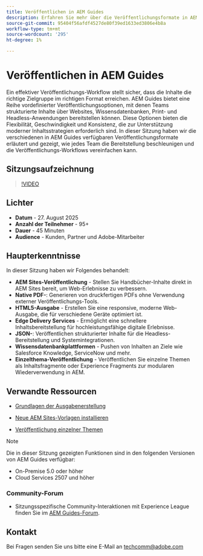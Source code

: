 ```yaml
---
title: Veröffentlichen in AEM Guides
description: Erfahren Sie mehr über die Veröffentlichungsformate in AEM Guides und darüber, wie Sie Inhalte über mehrere Kanäle hinweg bereitstellen können, einschließlich AEM Sites, PDFs, HTML5, Edge Delivery Services, JSON und mehr.
source-git-commit: 95404f56afdf4527de80f39ed1633ed3806e4b8a
workflow-type: tm+mt
source-wordcount: '295'
ht-degree: 1%

---
```


# Veröffentlichen in AEM Guides

Ein effektiver Veröffentlichungs-Workflow stellt sicher, dass die Inhalte die richtige Zielgruppe im richtigen Format erreichen. AEM Guides bietet eine Reihe vordefinierter Veröffentlichungsoptionen, mit denen Teams strukturierte Inhalte über Websites, Wissensdatenbanken, Print- und Headless-Anwendungen bereitstellen können. Diese Optionen bieten die Flexibilität, Geschwindigkeit und Konsistenz, die zur Unterstützung moderner Inhaltsstrategien erforderlich sind.
In dieser Sitzung haben wir die verschiedenen in AEM Guides verfügbaren Veröffentlichungsformate erläutert und gezeigt, wie jedes Team die Bereitstellung beschleunigen und die Veröffentlichungs-Workflows vereinfachen kann.


## Sitzungsaufzeichnung

>[!VIDEO](https://video.tv.adobe.com/v/3472888/?quality=12&learn=on)

## Lichter

- **Datum** - 27. August 2025
- **Anzahl der Teilnehmer** - 95+
- **Dauer** - 45 Minuten
- **Audience** - Kunden, Partner und Adobe-Mitarbeiter

## Haupterkenntnisse

In dieser Sitzung haben wir Folgendes behandelt:
- **AEM Sites-Veröffentlichung** - Stellen Sie Handbücher-Inhalte direkt in AEM Sites bereit, um Web-Erlebnisse zu verbessern.
- **Native PDF-**: Generieren von druckfertigen PDFs ohne Verwendung externer Veröffentlichungs-Tools.
- **HTML5-Ausgabe** - Erstellen Sie eine responsive, moderne Web-Ausgabe, die für verschiedene Geräte optimiert ist.
- **Edge Delivery Services** - Ermöglicht eine schnellere Inhaltsbereitstellung für hochleistungsfähige digitale Erlebnisse.
- **JSON-**: Veröffentlichen strukturierter Inhalte für die Headless-Bereitstellung und Systemintegrationen.
- **Wissensdatenbankplattformen** - Pushen von Inhalten an Ziele wie Salesforce Knowledge, ServiceNow und mehr.
- **Einzelthema-Veröffentlichung** - Veröffentlichen Sie einzelne Themen als Inhaltsfragmente oder Experience Fragments zur modularen Wiederverwendung in AEM.


## Verwandte Ressourcen

- [Grundlagen der Ausgabenerstellung](https://experienceleague.adobe.com/en/docs/experience-manager-guides/using/user-guide/map-management-publishing/output-gen/generate-output)

- [Neue AEM Sites-Vorlagen installieren](https://experienceleague.adobe.com/en/docs/experience-manager-guides/using/knowledge-base/kb-articles/publishing/aem-site-templates/download-install-aem-sites-templates-cs-kb)

- [Veröffentlichung einzelner Themen](https://experienceleague.adobe.com/en/docs/experience-manager-guides/using/user-guide/map-management-publishing/output-gen/generate-output/single-topic-publishing/publish-content-fragment.html)



>[!NOTE]
>
> Die in dieser Sitzung gezeigten Funktionen sind in den folgenden Versionen von AEM Guides verfügbar:
> - On-Premise 5.0 oder höher
> - Cloud Services 2507 und höher


### Community-Forum

- Sitzungsspezifische Community-Interaktionen mit Experience League finden Sie im [AEM Guides-Forum](https://experienceleaguecommunities.adobe.com/t5/experience-manager-guides/bd-p/xml-documentation-discussions).


## Kontakt

Bei Fragen senden Sie uns bitte eine E-Mail an <techcomm@adobe.com>
